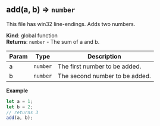 <a name="add"></a>

## add(a, b) ⇒ <code>number</code>
This file has win32 line-endings. Adds two numbers.

**Kind**: global function  
**Returns**: <code>number</code> - The sum of a and b.  

| Param | Type | Description |
| --- | --- | --- |
| a | <code>number</code> | The first number to be added. |
| b | <code>number</code> | The second number to be added. |

**Example**  
```js
let a = 1;
let b = 2;
// returns 3
add(a, b);
```
